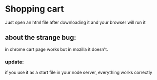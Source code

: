 # Shopping cart

Just open an html file after downloading it and your browser will run it

<h2> about the strange bug: </h2> 

in chrome cart page works but in mozilla it doesn't.

<h3>update:</h3>

if you use it as a start file in your node server, everything works correctly


